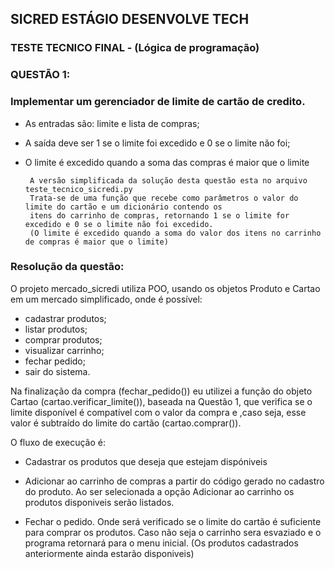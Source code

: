 
## SICRED ESTÁGIO DESENVOLVE TECH 
### TESTE TECNICO FINAL - (Lógica de programação)
### QUESTÃO 1:

### Implementar um gerenciador de limite de cartão de credito.
 - As entradas são: limite e lista de compras;
 - A saída deve ser 1 se o limite foi excedido e 0 se o limite não foi;
 - O limite é excedido quando a soma das compras é maior que o limite
    
        A versão simplificada da solução desta questão esta no arquivo teste_tecnico_sicredi.py
        Trata-se de uma função que recebe como parâmetros o valor do limite do cartão e um dicionário contendo os 
        itens do carrinho de compras, retornando 1 se o limite for excedido e 0 se o limite não foi excedido. 
        (O limite é excedido quando a soma do valor dos itens no carrinho de compras é maior que o limite)

### Resolução da questão:

O projeto mercado_sicredi utiliza POO, usando os objetos Produto e Cartao em um mercado simplificado, onde é possível:
 - cadastrar produtos;
 - listar produtos;
 - comprar produtos;
 - visualizar carrinho;
 - fechar pedido;
 - sair do sistema.

Na finalização da compra (fechar_pedido()) eu utilizei a função do objeto Cartao (cartao.verificar_limite()), baseada na Questão 1, 
que verifica se o limite disponível é compatível com o valor da compra e ,caso seja, esse valor é subtraído do limite do cartão (cartao.comprar()).


O fluxo de execução é:
- Cadastrar os produtos que deseja que estejam dispóniveis

- Adicionar ao carrinho de compras a partir do código gerado no cadastro do produto. Ao ser selecionada a opção Adicionar 
ao carrinho os produtos disponiveis serão listados.

- Fechar o pedido. Onde será verificado se o limite do cartão é suficiente para comprar os produtos. Caso não seja o 
carrinho sera esvaziado e o programa retornará para o menu inicial. (Os produtos cadastrados anteriormente ainda estarão disponiveis)



